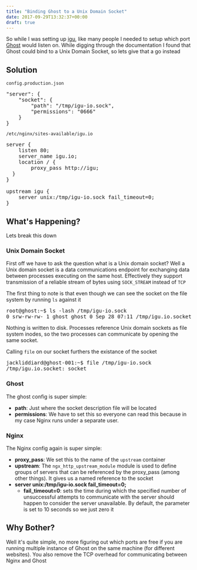 ```yaml
---
title: "Binding Ghost to a Unix Domain Socket"
date: 2017-09-29T13:32:37+00:00
draft: true
---
```


So while I was setting up [igu](https://igu.io), like many people I needed to setup which port [Ghost](https://ghost.org/) would listen on. While digging through the documentation I found that Ghost could bind to a Unix Domain Socket, so lets give that a go instead

## Solution
`config.production.json`
<pre>
"server": {
    "socket": {
	    "path": "/tmp/igu-io.sock",
	    "permissions": "0666"
	}
}
</pre>

`/etc/nginx/sites-available/igu.io`
<pre>
server {
    listen 80;
    server_name igu.io;
    location / {
        proxy_pass http://igu;
  }
}

upstream igu {
    server unix:/tmp/igu-io.sock fail_timeout=0;
}
</pre>

## What's Happening?
Lets break this down
### Unix Domain Socket
First off we have to ask the question what is a Unix domain socket? Well a Unix domain socket is a data communications endpoint for exchanging data between processes executing on the same host. Effectively they support transmission of a reliable stream of bytes using `SOCK_STREAM` instead of `TCP`

The first thing to note is that even though we can see the socket on the file system by running `ls` against it

<pre>
root@ghost:~$ ls -lash /tmp/igu-io.sock
0 srw-rw-rw- 1 ghost ghost 0 Sep 28 07:11 /tmp/igu.io.socket
</pre>

Nothing is written to disk. Processes reference Unix domain sockets as file system inodes, so the two processes can communicate by opening the same socket.


Calling `file` on our socket furthers the existance of the socket
<pre>
jackliddiard@ghost-001:~$ file /tmp/igu-io.sock
/tmp/igu.io.socket: socket
</pre>

### Ghost
The ghost config is super simple:
* **path**: Just where the socket description file will be located
* **permissions**: We have to set this so everyone can read this because in my case Nginx runs under a separate user.

### Nginx
The Nginx config again is super simple:

* **proxy_pass**: We set this to the name of the `upstream` container
* **upstream**: The `ngx_http_upstream_module` module is used to define groups of servers that can be referenced by the proxy_pass (among other things). It gives us a named reference to the socket
* **server unix:/tmp/igu-io.sock fail_timeout=0;**
    * **fail_timeout=0**: sets the time during which the specified number of unsuccessful attempts to communicate with the server should happen to consider the server unavailable. By default, the parameter is set to 10 seconds so we just zero it

## Why Bother?
Well it's quite simple, no more figuring out which ports are free if you are running multiple instance of Ghost on the same machine (for different websites). You also remove the TCP overhead for communicating between Nginx and Ghost
